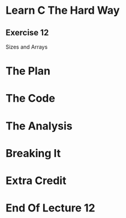 Learn C The Hard Way
=======

Exercise 12
----

Sizes and Arrays




The Plan
====


The Code
====



The Analysis
====




Breaking It
====




Extra Credit
====



End Of Lecture 12
=====


